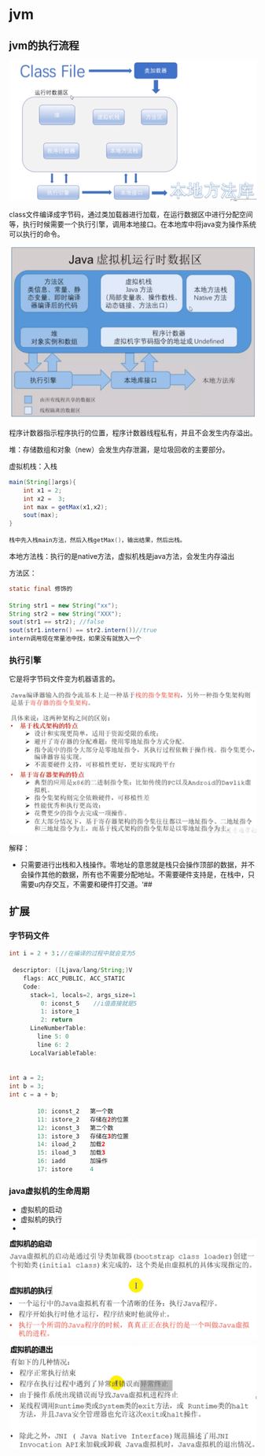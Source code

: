 # jvm

## jvm的执行流程

![image-20200405083358202](images/image-20200405083358202.png)

class文件编译成字节码，通过类加载器进行加载，在运行数据区中进行分配空间等，执行时候需要一个执行引擎，调用本地接口。在本地库中将java变为操作系统可以执行的命令。



![image-20200405164649534](images/image-20200405164649534.png)

程序计数器指示程序执行的位置，程序计数器线程私有，并且不会发生内存溢出。

堆：存储数组和对象（new）会发生内存泄漏，是垃圾回收的主要部分。

虚拟机栈：入栈

```java
main(String[]args){
    int x1 = 2;
    int x2 =  3;
    int max = getMax(x1,x2);
    sout(max);
}

栈中先入栈main方法，然后入栈getMax()，输出结果，然后出栈。
```



本地方法栈：执行的是native方法，虚拟机栈是java方法，会发生内存溢出

方法区：

```java
static final 修饰的
    
String str1 = new String("xx");
String str2 = new String("XXX");
sout(str1 == str2); //false
sout(str1.intern() == str2.intern())//true
intern调用现在常量池中找，如果没有就放入一个
```

### 执行引擎

它是将字节码文件变为机器语言的。

![image-20200419183658510](images/image-20200419183658510.png)

解释：

- 只需要进行出栈和入栈操作。零地址的意思就是栈只会操作顶部的数据，并不会操作其他的数据，所有也不需要分配地址。不需要硬件支持是，在栈中，只需要u内存交互，不需要和硬件打交道。‘##

## 扩展

### 字节码文件

```java
int i = 2 + 3；//在编译的过程中就会变为5
    
 descriptor: ([Ljava/lang/String;)V
    flags: ACC_PUBLIC, ACC_STATIC
    Code:
      stack=1, locals=2, args_size=1
         0: iconst_5    //i值直接就是5
         1: istore_1
         2: return
      LineNumberTable:
        line 5: 0
        line 6: 2
      LocalVariableTable:
               
               
int a = 2;
int b = 3;
int c = a + b;
               
        10: iconst_2   第一个数
        11: istore_2   存储在2的位置
        12: iconst_3   第二个数
        13: istore_3   存储在3的位置
        14: iload_2    加载2
        15: iload_3    加载3
        16: iadd       加操作
        17: istore     4


```

### java虚拟机的生命周期

- 虚拟机的启动
- 虚拟机的执行
-  

![image-20200419191108883](images/image-20200419191108883.png)

![image-20200419191327110](images/image-20200419191327110.png)